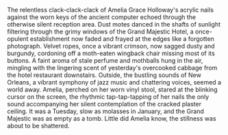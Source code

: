 The relentless clack-clack-clack of Amelia Grace Holloway's acrylic nails against the worn keys of the ancient computer echoed through the otherwise silent reception area.  Dust motes danced in the shafts of sunlight filtering through the grimy windows of the Grand Majestic Hotel, a once-opulent establishment now faded and frayed at the edges like a forgotten photograph.  Velvet ropes, once a vibrant crimson, now sagged dusty and burgundy, cordoning off a moth-eaten wingback chair missing most of its buttons.  A faint aroma of stale perfume and mothballs hung in the air, mingling with the lingering scent of yesterday's overcooked cabbage from the hotel restaurant downstairs. Outside, the bustling sounds of New Orleans, a vibrant symphony of jazz music and chattering voices, seemed a world away. Amelia, perched on her worn vinyl stool, stared at the blinking cursor on the screen, the rhythmic tap-tap-tapping of her nails the only sound accompanying her silent contemplation of the cracked plaster ceiling.  It was a Tuesday, slow as molasses in January, and the Grand Majestic was as empty as a tomb.  Little did Amelia know, the stillness was about to be shattered.
